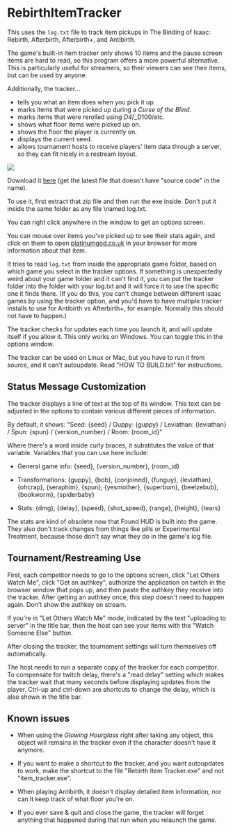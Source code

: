 RebirthItemTracker
==================

This uses the `log.txt` file to track item pickups in The Binding of Isaac: Rebirth, Afterbirth, Afterbirth+, and Antibirth.

The game's built-in item tracker only shows 10 items and the pause screen items are hard to read, so this program offers
a more powerful alternative. This is particularly useful for streamers, so their viewers can see their items, but can
be used by anyone.

Additionally, the tracker...

- tells you what an item does when you pick it up.
- marks items that were picked up during a _Curse of the Blind_.
- marks items that were rerolled using _D4_/_D100/etc.
- shows what floor items were picked up on.
- shows the floor the player is currently on.
- displays the current seed.
- allows tournament hosts to receive players' item data through a server, so they can fit nicely in a restream layout.

![](http://i.imgur.com/zG3eV8V.png)

Download it [here](https://github.com/Hyphen-ated/RebirthItemTracker/releases) (get the latest file that doesn't have
"source code" in the name).

To use it, first extract that zip file and then run the exe inside. Don't put it inside the same folder as any file
\named log.txt.

You can right click anywhere in the window to get an options screen.

You can mouse over items you've picked up to see their stats again, and click on them to open
[platinumgod.co.uk](http://platinumgod.co.uk/) in your browser for more information about that item.

It tries to read `log.txt` from inside the appropriate game folder, based on which game you select in the tracker options.
If something is unexpectedly weird about your game folder and it can't find it, you can put the tracker folder into the
folder with your log.txt and it will force it to use the specific one it finds there. (If you do this, you can't change
between different isaac games by using the tracker option, and you'd have to have multiple tracker installs to use for
Antibirth vs Afterbirth+, for example. Normally this should not have to happen.)

The tracker checks for updates each time you launch it, and will update itself if you allow it. This only works on Windows.
You can toggle this in the options window.

The tracker can be used on Linux or Mac, but you have to run it from source, and it can't autoupdate.
Read "HOW TO BUILD.txt" for instructions.

## Status Message Customization

The tracker displays a line of text at the top of its window. This text can be adjusted in the options to contain various
different pieces of information.

By default, it shows:
"Seed: {seed} / Guppy: {guppy} / Leviathan: {leviathan} / Spun: {spun} / {version_number} / Room: {room_id}"

Where there's a word inside curly braces, it substitutes the value of that variable.
Variables that you can use here include:

* General game info: {seed}, {version_number}, {room_id}

* Transformations: {guppy}, {bob}, {conjoined}, {funguy}, {leviathan}, {ohcrap}, {seraphim}, {spun}, {yesmother}, {superbum}, {beelzebub}, {bookworm}, {spiderbaby}

* Stats: {dmg}, {delay}, {speed}, {shot_speed}, {range}, {height}, {tears}

The stats are kind of obsolete now that Found HUD is built into the game. They also don't track changes from things like
pills or Experimental Treatment, because those don't say what they do in the game's log file.

## Tournament/Restreaming Use

First, each competitor needs to go to the options screen, click "Let Others Watch Me", click "Get an authkey", authorize
the application on twitch in the browser window that pops up, and then paste the authkey they receive into the tracker.
After getting an authkey once, this step doesn't need to happen again. Don't show the authkey on stream.

If you're in "Let Others Watch Me" mode, indicated by the text "uploading to server" in the title bar, then the host can
see your items with the "Watch Someone Else" button.

After closing the tracker, the tournament settings will turn themselves off automatically.

The host needs to run a separate copy of the tracker for each competitor. To compensate for twitch delay, there's a
"read delay" setting which makes the tracker wait that many seconds before displaying updates from the player.
Ctrl-up and ctrl-down are shortcuts to change the delay, which is also shown in the title bar.

## Known issues

* When using the _Glowing Hourglass_ right after taking any object, this object will remains in the tracker even if the
character doesn't have it anymore.

* If you want to make a shortcut to the tracker, and you want autoupdates to work, make the shortcut to the file
"Rebirth Item Tracker.exe" and not "item_tracker.exe".

* When playing Antibirth, it doesn't display detailed item information, nor can it keep track of what floor you're on.

* If you ever save & quit and close the game, the tracker will forget anything that happened during that run when you
relaunch the game.